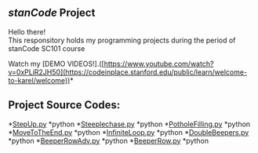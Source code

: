 ## *stanCode* Project
Hello there!\
This responsitory holds my programming projects during the period of stanCode SC101 course

Watch my [DEMO VIDEOS!].([https://www.youtube.com/watch?v=0xPLiR2JH50](https://codeinplace.stanford.edu/public/learn/welcome-to-karel/welcome))*

## Project Source Codes:
*[StepUp.py](https://github.com/TINGYAN-HOU/Jasmine/commit/4cdbd8cce12e558d930d8312f368c47d27ce3cf6)
 *python
*[Steeplechase.py](https://github.com/TINGYAN-HOU/Jasmine/commit/4cdbd8cce12e558d930d8312f368c47d27ce3cf6)
 *python
*[PotholeFilling.py](https://github.com/TINGYAN-HOU/Jasmine/commit/4cdbd8cce12e558d930d8312f368c47d27ce3cf6)
 *python
*[MoveToTheEnd.py](https://github.com/TINGYAN-HOU/Jasmine/commit/4cdbd8cce12e558d930d8312f368c47d27ce3cf6)
 *python
*[InfiniteLoop.py](https://github.com/TINGYAN-HOU/Jasmine/commit/4cdbd8cce12e558d930d8312f368c47d27ce3cf6)
 *python
*[DoubleBeepers.py](https://github.com/TINGYAN-HOU/Jasmine/commit/4cdbd8cce12e558d930d8312f368c47d27ce3cf6)
 *python
*[BeeperRowAdv.py](https://github.com/TINGYAN-HOU/Jasmine/commit/4cdbd8cce12e558d930d8312f368c47d27ce3cf6)
 *python
*[BeeperRow.py](https://github.com/TINGYAN-HOU/Jasmine/commit/4cdbd8cce12e558d930d8312f368c47d27ce3cf6)
 *python
